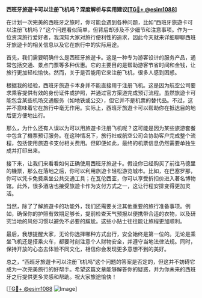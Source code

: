 **西班牙旅遊卡可以注册飞机吗？深度解析与实用建议[[TG💪+ @esim1088](https://t.me/s/esim1088)]**

在计划一次完美的西班牙之旅时，你可能会遇到各种问题，比如“西班牙旅遊卡可以注册飞机吗？”这个问题看似简单，但背后却涉及不少细节和注意事项。作为一位资深旅行爱好者，我深知大家对旅行便利性的追求，因此今天就来详细聊聊西班牙旅遊卡的相关信息以及它在旅行中的实际用途。

首先，我们需要明确什么是西班牙旅遊卡。这是一种专为游客设计的服务产品，通常包括交通、景点门票等多种优惠。它的主要目的是帮助游客节省时间和金钱，让旅行更加轻松愉快。然而，关于是否能用它来注册飞机，很多人感到困惑。

根据我的经验，西班牙旅遊卡本身并不能直接用于注册飞机。这是因为航空公司要求乘客提供有效的身份证件或护照，并通过官方渠道完成预订流程。虽然旅遊卡可能包含某些机场交通服务（如地铁或公交），但它并不是机票的替代品。不过，这并不意味着它在旅行中毫无作用。实际上，西班牙旅遊卡可以帮助你在抵达目的地后更方便地出行。

那么，为什么还有人误以为可以用旅遊卡注册飞机呢？这可能是因为某些旅游套餐中包含了機票预订服务。在这种情况下，旅行社或航空公司会协助客户完成整个流程，包括使用旅遊卡支付相关费用。但即便如此，最终的机票信息仍然需要单独生成并打印出来。

接下来，让我们来看看如何正确使用西班牙旅遊卡。假设你已经购买了前往马德里的機票，那么在落地之后，你可以利用旅遊卡轻松游览城市。比如，在巴塞罗那，你可以凭卡免费乘坐公共交通工具；在瓦伦西亚，你可以享受折扣价进入著名博物馆。此外，很多酒店也接受旅遊卡作为支付方式之一，这让行程安排变得更加灵活。

当然，除了了解旅遊卡的功能外，我们还需要关注其他重要的旅行准备事项。例如，确保你的护照有效期足够长，提前检查天气预报以便携带合适的衣物，以及研究当地的风俗习惯以避免不必要的尴尬。这些小贴士往往能让旅程更加顺利。

最后，我想提醒大家，无论你选择哪种方式出行，安全始终是第一位的。无论是乘坐飞机还是搭乘火车，都要时刻注意个人财物安全，并遵守当地法律法规。同时，保持开放的心态去体验不同文化，相信你会发现更多意想不到的美好。

总之，“西班牙旅遊卡可以注册飞机吗”这个问题的答案是否定的，但这并不妨碍它成为一次完美旅行的好帮手。希望这篇文章能够解答你的疑惑，并为你未来的西班牙之行提供更多灵感和帮助。祝大家旅途愉快！

[[TG💪+ @esim1088](https://t.me/s/esim1088) ![Image](https://i.postimg.cc/4NQfJmqS/Snipaste-2025-05-13-00-14-12.png)]